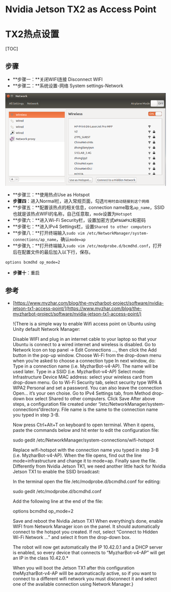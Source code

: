 # Nvidia Jetson TX2 as Access Point

# TX2热点设置

[TOC]

## 步骤

- **步骤一：**关闭WIFI连接 Disconnect WIFI
- **步骤二：**系统设置-网络 System settings-Network

![](wifi_ap02.png)

- **步骤三：**使用热点Use as Hotspot
- **步骤四**：进入Normal栏，进入常规页面，勾选`可用时自动链接到这个网络`
- **步骤五：**配置该热点的相关信息，connection name取名`ap_name`，SSID也就是该热点WIFI的名称，自己任意取，`mode`设置为`Hotspot`
- **步骤六：**进入Wi-Fi Security栏，设置加密方式`WPA&WPA2`和密码
- **步骤七：**进入IPv4 Settings栏，设置`Shared to other computers`
- **步骤八：**打开终端输入`sudo vim /etc/NetworkManager/system-connections/ap_name`，确认`mode=ap`
- **步骤九：**打开终端输入`sudo vim /etc/modprobe.d/bcmdhd.conf`，打开后在配置文件的最后加入以下行，保存。

```bash
options bcmdhd op_mode=2
```

- **步骤十**：重启

## 参考

* [https://www.myzhar.com/blog/the-myzharbot-project/software/nvidia-jetson-tx1-access-point/](https://www.myzhar.com/blog/the-myzharbot-project/software/nvidia-jetson-tx1-access-point/)

  !{There is a simple way to enable Wifi access point on Ubuntu using Unity default Network Manager:

  Disable WIFI and plug in an internet cable to your laptop so that your Ubuntu is connect to a wired internet and wireless is disabled.
  Go to Network Icon on top panel -> Edit Connections …, then click the Add button in the pop-up window.
  Choose Wi-Fi from the drop-down menu when you’re asked to choose a connection type
  In next window, do:
  Type in a connection name (i.e. MyzharBot-v4-AP). The name will be used later.
  Type in a SSID (i.e. MyzharBot-v4-AP)
  Select mode: Infrastructure
  Device MAC address: select your wireless card from drop-down menu.
  Go to Wi-Fi Security tab, select security type WPA & WPA2 Personal and set a password. You can also leave the connection Open… it’s your oen choise.
  Go to IPv4 Settings tab, from Method drop-down box select Shared to other computers.
  Click Save
  After above steps, a configuration file created under “/etc/NetworkManager/system-connections“directory. File name is the same to the connection name you typed in step 3-B.

  Now press Ctrl+Alt+T on keyboard to open terminal. When it opens, paste the commands below and hit enter to edit the configuration file:

  sudo gedit /etc/NetworkManager/system-connections/wifi-hotspot

  Replace wifi-hotspot with the connection name you typed in step 3-B (i.e. MyzharBot-v4-AP).
  When the file opens, find out the line mode=infrastructure and change it to mode=ap.
  Finally save the file.
  Differently from Nvidia Jetson TK1, we need another little hack for Nvidia Jetson TX1 to enable the SSID broadcast:

  In the terminal open the file /etc/modprobe.d/bcmdhd.conf for editing:


  sudo gedit /etc/modprobe.d/bcmdhd.conf

  Add the following line at the end of the file:


  options bcmdhd op_mode=2

  Save and reboot the Nvidia Jetson TX1
  When everything’s done, enable WIFI from Network Manager icon on the panel. It should automatically connect to the hotspot you created. If not, select “Connect to Hidden Wi-Fi Network …” and select it from the drop-down box.

  The robot will now get automatically the IP 10.42.0.1 and a DHCP server is enabled, so every device that connects to “MyzharBot-v4-AP” will get an IP in the class 10.42.0.*

  When you will boot the Jetson TX1 after this configuration theMyzharBot-v4-AP willl be automaticaclly active, so if you want to connect to a different wifi network you must disconnect it and select one of the available connection using Network Manager.}



